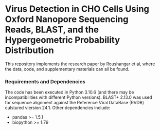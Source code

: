 # Virus Detection in CHO Cells Using Oxford Nanopore Sequencing Reads, BLAST, and the Hypergeometric Probability Distribution
This repository implements the research paper by Roushangar et al, where the data, code, and supplementary materials can all be found.

### Requirements and Dependencies
The code has been executed in Python 3.10.6 (and there may be incompatibilities with different Python versions). BLAST+ 2.13.0 was used for sequence alignment against the Reference Viral DataBase (RVDB) culstured viersion 24.1. Other dependencies include: 
* pandas >= 1.5.1
* biopython >= 1.79